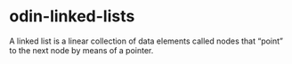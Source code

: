 # odin-linked-lists
A linked list is a linear collection of data elements called nodes that “point” to the next node by means of a pointer.
